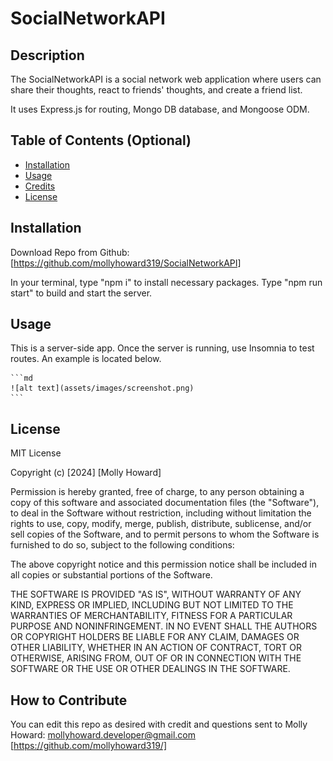 # SocialNetworkAPI

## Description

The SocialNetworkAPI is a social network web application where users can share their thoughts, react to friends' thoughts, and create a friend list. 

It uses Express.js for routing, Mongo DB database, and Mongoose ODM. 

## Table of Contents (Optional)

- [Installation](#installation)
- [Usage](#usage)
- [Credits](#credits)
- [License](#license)

## Installation
Download Repo from Github: [https://github.com/mollyhoward319/SocialNetworkAPI] 

In your terminal, type "npm i" to install necessary packages.
Type "npm run start" to build and start the server.

## Usage

This is a server-side app. Once the server is running, use Insomnia to test routes. An example is located below. 

    ```md
    ![alt text](assets/images/screenshot.png)
    ```

## License

MIT License

Copyright (c) [2024] [Molly Howard]

Permission is hereby granted, free of charge, to any person obtaining a copy of this software and associated documentation files (the "Software"), to deal in the Software without restriction, including without limitation the rights to use, copy, modify, merge, publish, distribute, sublicense, and/or sell copies of the Software, and to permit persons to whom the Software is furnished to do so, subject to the following conditions:

The above copyright notice and this permission notice shall be included in all copies or substantial portions of the Software.

THE SOFTWARE IS PROVIDED "AS IS", WITHOUT WARRANTY OF ANY KIND, EXPRESS OR IMPLIED, INCLUDING BUT NOT LIMITED TO THE WARRANTIES OF MERCHANTABILITY, FITNESS FOR A PARTICULAR PURPOSE AND NONINFRINGEMENT. IN NO EVENT SHALL THE AUTHORS OR COPYRIGHT HOLDERS BE LIABLE FOR ANY CLAIM, DAMAGES OR OTHER LIABILITY, WHETHER IN AN ACTION OF CONTRACT, TORT OR OTHERWISE, ARISING FROM, OUT OF OR IN CONNECTION WITH THE SOFTWARE OR THE USE OR OTHER DEALINGS IN THE SOFTWARE.


## How to Contribute

You can edit this repo as desired with credit and questions sent to Molly Howard: mollyhoward.developer@gmail.com [https://github.com/mollyhoward319/]
